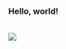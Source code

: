 ### Hello, world!

<div style="display: inline_block"><br>
<img src="https://skillicons.dev/icons?i=c,java,python,js,html,css"/>
</div>
